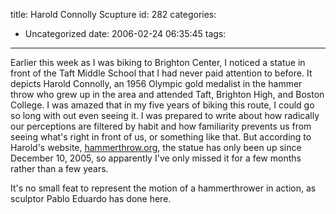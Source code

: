 title: Harold Connolly Scupture
id: 282
categories:
  - Uncategorized
date: 2006-02-24 06:35:45
tags:
---

Earlier this week as I was biking to Brighton Center, I noticed a statue in front of the Taft Middle School that I had never paid attention to before. It depicts Harold Connolly, an 1956 Olympic gold medalist in the hammer throw who grew up in the area and attended Taft, Brighton High, and Boston College. I was amazed that in my five years of biking this route, I could go so long with out even seeing it. I was prepared to write about how radically our perceptions are filtered by habit and how familiarity prevents us from seeing what's right in front of us, or something like that. But according to Harold's website, [hammerthrow.org](http://www.hammerthrow.org/default.asp), the statue has only been up since December 10, 2005, so apparently I've only missed it for a few months rather than a few years. 

It's no small feat to represent the motion of a hammerthrower in action, as sculptor Pablo Eduardo has done here.